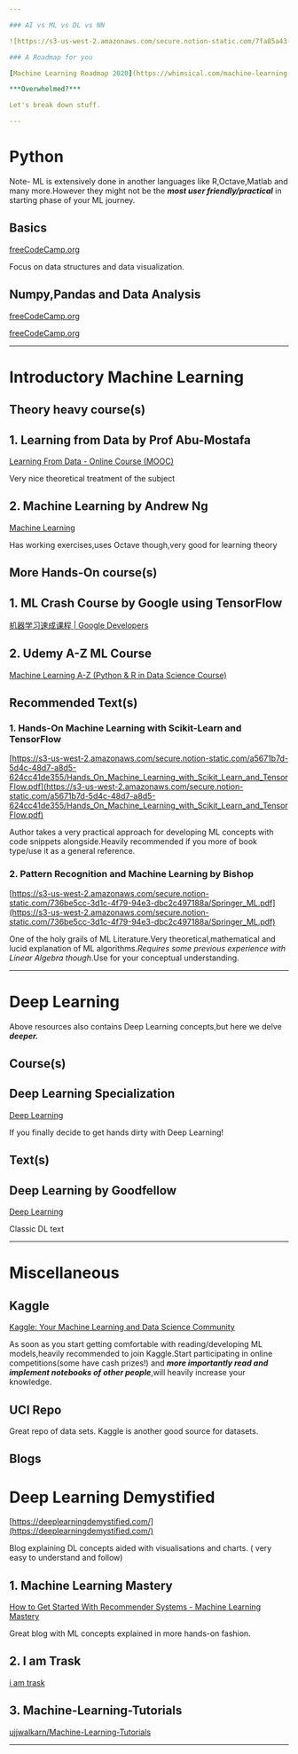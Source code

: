 ```yaml
---

### AI vs ML vs DL vs NN

![https://s3-us-west-2.amazonaws.com/secure.notion-static.com/7fa85a43-79e2-4bbf-98e1-3233a0939065/MLvsAIvsDL.png](https://s3-us-west-2.amazonaws.com/secure.notion-static.com/7fa85a43-79e2-4bbf-98e1-3233a0939065/MLvsAIvsDL.png)

### A Roadmap for you

[Machine Learning Roadmap 2020](https://whimsical.com/machine-learning-roadmap-2020-CA7f3ykvXpnJ9Az32vYXva)

***Overwhelmed?***

Let's break down stuff.

---
```


# Python

Note- ML is extensively done in another languages like R,Octave,Matlab and many more.However they might not be the ***most user friendly/practical*** in starting phase of your ML journey.

## Basics

[freeCodeCamp.org](https://www.freecodecamp.org/learn/scientific-computing-with-python/python-for-everybody/)

Focus on data structures and data visualization.

## Numpy,Pandas and Data Analysis

[freeCodeCamp.org](https://www.freecodecamp.org/learn/data-analysis-with-python/data-analysis-with-python-course/)

[freeCodeCamp.org](https://www.freecodecamp.org/learn/data-analysis-with-python/numpy/)

---

# Introductory Machine Learning

## Theory heavy course(s)

## 1. Learning from Data by Prof Abu-Mostafa

[Learning From Data - Online Course (MOOC)](https://work.caltech.edu/telecourse)

Very nice theoretical treatment of the subject

## 2. Machine Learning by Andrew Ng

[Machine Learning](https://www.coursera.org/learn/machine-learning)

Has working exercises,uses Octave though,very good for learning theory

## More Hands-On course(s)

## 1. ML Crash Course by Google using TensorFlow

[机器学习速成课程 | Google Developers](https://developers.google.cn/machine-learning/crash-course/)

## 2. Udemy A-Z ML Course

[Machine Learning A-Z (Python & R in Data Science Course)](https://www.udemy.com/course/machinelearning/)

## Recommended Text(s)

### 1. Hands-On Machine Learning with Scikit-Learn and TensorFlow

[https://s3-us-west-2.amazonaws.com/secure.notion-static.com/a5671b7d-5d4c-48d7-a8d5-624cc41de355/Hands_On_Machine_Learning_with_Scikit_Learn_and_TensorFlow.pdf](https://s3-us-west-2.amazonaws.com/secure.notion-static.com/a5671b7d-5d4c-48d7-a8d5-624cc41de355/Hands_On_Machine_Learning_with_Scikit_Learn_and_TensorFlow.pdf)

Author takes a very practical approach for developing ML concepts with code snippets alongside.Heavily recommended if you more of book type/use it as a general reference.

### 2. Pattern Recognition and Machine Learning by Bishop

[https://s3-us-west-2.amazonaws.com/secure.notion-static.com/736be5cc-3d1c-4f79-94e3-dbc2c497188a/Springer_ML.pdf](https://s3-us-west-2.amazonaws.com/secure.notion-static.com/736be5cc-3d1c-4f79-94e3-dbc2c497188a/Springer_ML.pdf)

One of the holy grails of ML Literature.Very theoretical,mathematical and lucid explanation of ML algorithms.*Requires some previous experience with Linear Algebra though*.Use for your conceptual understanding.

---

# Deep Learning

Above resources also contains Deep Learning concepts,but here we delve ***deeper.***

## Course(s)

## Deep Learning Specialization

[Deep Learning](https://www.coursera.org/specializations/deep-learning)

If you finally decide to get hands dirty with Deep Learning!

## Text(s)

## Deep Learning by Goodfellow

[Deep Learning](https://www.deeplearningbook.org/)

Classic DL text

---

# Miscellaneous

## Kaggle

[Kaggle: Your Machine Learning and Data Science Community](https://www.kaggle.com/)

As soon as you start getting comfortable with reading/developing ML models,heavily recommended to join Kaggle.Start participating in online competitions(some have cash prizes!) and ***more importantly read and implement notebooks of other people***,will heavily increase your knowledge.

## UCI Repo

[](https://archive.ics.uci.edu/ml/index.php)

Great repo of data sets.
Kaggle is another good source for datasets.

## Blogs

# Deep Learning Demystified

[https://deeplearningdemystified.com/](https://deeplearningdemystified.com/)

Blog explaining DL concepts aided with visualisations and charts. ( very easy to understand and follow)

## 1. Machine Learning Mastery

[How to Get Started With Recommender Systems - Machine Learning Mastery](https://machinelearningmastery.com/blog/)

Great blog with ML concepts explained in more hands-on fashion.

## 2. I am Trask

[i am trask](http://iamtrask.github.io/)

## 3. Machine-Learning-Tutorials

[ujjwalkarn/Machine-Learning-Tutorials](https://github.com/ujjwalkarn/Machine-Learning-Tutorials)

---
